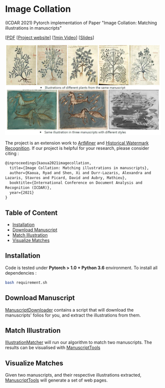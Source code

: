 # Image Collation

(ICDAR 2021) Pytorch implementation of Paper "Image Collation: Matching illustrations in manuscripts"

[[PDF](http://imagine.enpc.fr/~shenx/ImageCollation/ICDAR2021_ImageCollation_Paper.pdf) [[Project website](http://imagine.enpc.fr/~shenx/ImageCollation/)] [[1min Video](https://youtu.be/yXe7JHSJDUs)] [[Slides](http://imagine.enpc.fr/~shenx/ImageCollation/ICDAR_ImageCollation_Slides.pdf)]  

<p align="center">
<img src="https://github.com/Rykoua/ImageCollation/blob/main/img/teaser.JPG" width="800px" alt="teaser">
</p>

The project is an extension work to [ArtMiner](http://imagine.enpc.fr/~shenx/ArtMiner/) and [Historical Watermark Recognition](http://imagine.enpc.fr/~shenx/Watermark). If our project is helpful for your research, please consider citing : 

```
@inproceedings{kaoua2021imagecollation,
  title={Image Collation: Matching illustrations in manuscripts},
  author={Kaoua, Ryad and Shen, Xi and Durr-Lazaris, Alexandra and Lazaris, Stavros and Picard, David and Aubry, Mathieu},
  booktitle={International Conference on Document Analysis and Recognition (ICDAR)},
  year={2021}
}
```

## Table of Content
* [Installation](#installation)
* [Download Manuscript](#download-manuscript)
* [Match Illustration](#match-illustration)
* [Visualize Matches](#visualize-matches)



## Installation


Code is tested under **Pytorch > 1.0 + Python 3.6** environment. To install all dependencies : 

``` Bash
bash requirement.sh
```

## Download Manuscript

[ManuscriptDownloader](https://github.com/Rykoua/ManuscriptDownloader) contains a script that will download the manuscripts' folios for you, and extract the illustrations from them. 

## Match Illustration
[IllustrationMatcher](https://github.com/Rykoua/IllustrationMatcher) will run our algorithm to match two manuscripts. The results can be visualised with [ManuscriptTools](https://github.com/Rykoua/ManuscriptTools)

## Visualize Matches

Given two manuscripts, and their respective illustrations extracted, [ManuscriptTools](https://github.com/Rykoua/ManuscriptTools) will generate a set of web pages. 
